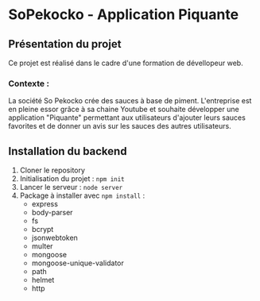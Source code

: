 SoPekocko - Application Piquante
================================


Présentation du projet 
----------------------
Ce projet est réalisé dans le cadre d'une formation de dévellopeur web.

### Contexte : 
La société So Pekocko crée des sauces à base de piment. L'entreprise est en pleine essor grâce
à sa chaine Youtube et souhaite développer une application "Piquante" permettant aux utilisateurs d'ajouter
leurs sauces favorites et de donner un avis sur les sauces des autres utilisateurs.

Installation du backend 
-----------------------
1. Cloner le repository
2. Initialisation du projet : `npm init`
3. Lancer le serveur : `node server`
4. Package à installer avec `npm install` :
    * express
    * body-parser
    * fs
    * bcrypt
    * jsonwebtoken
    * multer
    * mongoose
    * mongoose-unique-validator
    * path
    * helmet
    * http